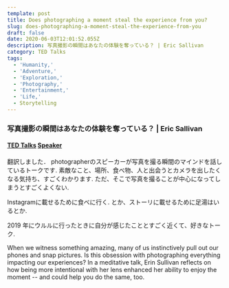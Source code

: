 ```yaml
---
template: post
title: Does photographing a moment steal the experience from you?
slug: does-photographing-a-moment-steal-the-experience-from-you
draft: false
date: 2020-06-03T12:01:52.055Z
description: 写真撮影の瞬間はあなたの体験を奪っている？ | Eric Sallivan
category: TED Talks
tags:
  - 'Humanity,'
  - 'Adventure,'
  - 'Exploration,'
  - 'Photography,'
  - 'Entertainment,'
  - 'Life,'
  - Storytelling
---
```


### 写真撮影の瞬間はあなたの体験を奪っている？ | Eric Sallivan

#### [TED Talks](https://www.ted.com/talks/erin_sullivan_does_photographing_a_moment_steal_the_experience_from_you) [Speaker](https://www.ted.com/speakers/erin_sullivan)

翻訳しました．
photographerのスピーカーが写真を撮る瞬間のマインドを話しているトークです.
素敵なこと、場所、食べ物、人と出会うとカメラを出したくなる気持ち、すごくわかります.
ただ、そこで写真を撮ることが中心になってしまうとすごくよくない.

Instagramに載せるために食べに行く. とか、ストーリに載せるために足湯はいるとか.

2019 年にウルルに行ったときに自分が感じたこととすごく近くて、好きなトーク.

When we witness something amazing, many of us instinctively pull out our phones and snap pictures. Is this obsession with photographing everything impacting our experiences? In a meditative talk, Erin Sullivan reflects on how being more intentional with her lens enhanced her ability to enjoy the moment -- and could help you do the same, too.
